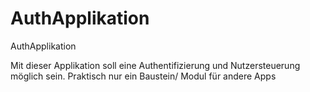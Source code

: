 # AuthApplikation
AuthApplikation

Mit dieser Applikation soll eine Authentifizierung
und Nutzersteuerung möglich sein.
Praktisch nur ein Baustein/ Modul für andere Apps